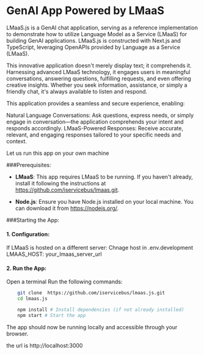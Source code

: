 
# GenAI App Powered by LMaaS

LMaaS.js is a GenAI chat application, serving as a reference implementation to demonstrate how to utilize Language Model as a Service (LMaaS) for building GenAI applications. LMaaS.js is constructed with Next.js and TypeScript, leveraging OpenAPIs provided by Language as a Service (LMaaS).

This innovative application doesn't merely display text; it comprehends it. Harnessing advanced LMaaS technology, it engages users in meaningful conversations, answering questions, fulfilling requests, and even offering creative insights. Whether you seek information, assistance, or simply a friendly chat, it's always available to listen and respond.

This application provides a seamless and secure experience, enabling:

Natural Language Conversations: Ask questions, express needs, or simply engage in conversation—the application comprehends your intent and responds accordingly.
LMaaS-Powered Responses: Receive accurate, relevant, and engaging responses tailored to your specific needs and context.

Let us run this app on your own machine


###Prerequisites:

- **LMaaS**: This app requires LMaaS to be running. If you haven't already, install it following the instructions at https://github.com/iservicebus/lmaas.git.
  
- **Node.js**: Ensure you have Node.js installed on your local machine. You can download it from https://nodejs.org/.

###Starting the App:

#### 1. Configuration:
If LMaaS is hosted on a different server:
Chnage host in .env.development
 LMAAS_HOST: your_lmaas_server_url

#### 2. Run the App:
Open a terminal 
Run the following commands:
```Bash
    git clone  https://github.com/iservicebus/lmaas.js.git
    cd lmaas.js

    npm install # Install dependencies (if not already installed)
    npm start # Start the app
```

The app should now be running locally and accessible through your browser.

the url is http://localhost:3000






